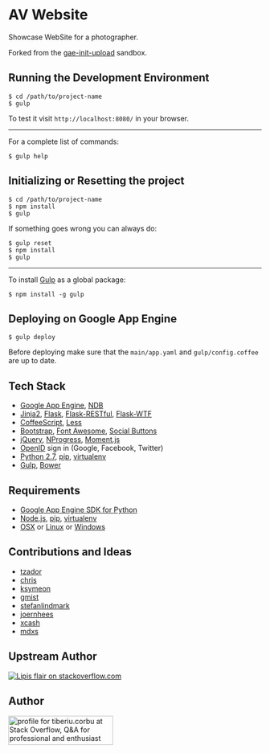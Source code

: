 AV Website
==========

Showcase WebSite for a photographer.

Forked from the [gae-init-upload][] sandbox.

Running the Development Environment
-----------------------------------

    $ cd /path/to/project-name
    $ gulp

To test it visit `http://localhost:8080/` in your browser.

- - - - - - - - - - - - - - - - - - - - - - - - - - - - - - - - - - - - - - - -

For a complete list of commands:

    $ gulp help


Initializing or Resetting the project
------------------------------------

    $ cd /path/to/project-name
    $ npm install
    $ gulp

If something goes wrong you can always do:

    $ gulp reset
    $ npm install
    $ gulp

- - - - - - - - - - - - - - - - - - - - - - - - - - - - - - - - - - - - - - - -

To install [Gulp][] as a global package:

    $ npm install -g gulp

Deploying on Google App Engine
------------------------------

    $ gulp deploy

Before deploying make sure that the `main/app.yaml` and `gulp/config.coffee`
are up to date.

Tech Stack
----------

  - [Google App Engine][], [NDB][]
  - [Jinja2][], [Flask][], [Flask-RESTful][], [Flask-WTF][]
  - [CoffeeScript][], [Less][]
  - [Bootstrap][], [Font Awesome][], [Social Buttons][]
  - [jQuery][], [NProgress][], [Moment.js][]
  - [OpenID][] sign in (Google, Facebook, Twitter)
  - [Python 2.7][], [pip][], [virtualenv][]
  - [Gulp][], [Bower][]

Requirements
------------

  - [Google App Engine SDK for Python][]
  - [Node.js][], [pip][], [virtualenv][]
  - [OSX][] or [Linux][] or [Windows][]

Contributions and Ideas
-----------------------

  - [tzador][]
  - [chris][]
  - [ksymeon][]
  - [gmist][]
  - [stefanlindmark][]
  - [joernhees][]
  - [xcash][]
  - [mdxs][]

Upstream Author
------

[![Lipis flair on stackoverflow.com][lipisflair]][lipis]


Author
------

<a href="http://stackoverflow.com/users/2406376/tiberiu-corbu"><img src="http://stackoverflow.com/users/flair/2406376.png" width="208" height="58" alt="profile for tiberiu.corbu at Stack Overflow, Q&amp;A for professional and enthusiast programmers" title="profile for tiberiu.corbu at Stack Overflow, Q&amp;A for professional and enthusiast programmers"></a>


[bootstrap]: http://getbootstrap.com/
[bower]: http://bower.io/
[chris]: http://stackoverflow.com/users/226394/chris-top
[coffeescript]: http://coffeescript.org/
[docs]: http://docs.gae-init.appspot.com
[feature list]: http://docs.gae-init.appspot.com/features/
[flask-restful]: https://flask-restful.readthedocs.org
[flask-wtf]: https://flask-wtf.readthedocs.org
[flask]: http://flask.pocoo.org/
[font awesome]: http://fortawesome.github.com/Font-Awesome/
[gae-init]: http://gae-init.appspot.com
[gmist]: https://github.com/gmist
[google app engine sdk for python]: https://developers.google.com/appengine/downloads
[google app engine]: https://developers.google.com/appengine/
[gulp]: http://gulpjs.com
[jinja2]: http://jinja.pocoo.org/docs/
[joernhees]: https://github.com/joernhees
[jquery]: http://jquery.com/
[ksymeon]: https://plus.google.com/102598378133436784997
[less]: http://lesscss.org/
[lesscss]: http://lesscss.org/
[linux]: http://www.ubuntu.com
[lipis]: http://stackoverflow.com/users/8418/lipis
[lipisflair]: http://stackexchange.com/users/flair/5282.png
[mdxs]: https://github.com/mdxs
[moment.js]: http://momentjs.com/
[ndb]: https://developers.google.com/appengine/docs/python/ndb/
[node.js]: http://nodejs.org/
[nprogress]: http://ricostacruz.com/nprogress/
[openid]: http://en.wikipedia.org/wiki/OpenID
[osx]: http://www.apple.com/osx/
[pip]: http://www.pip-installer.org/
[python 2.7]: https://developers.google.com/appengine/docs/python/python27/using27
[social buttons]: http://lipis.github.io/bootstrap-social/
[stefanlindmark]: http://www.linkedin.com/in/stefanlindmark
[tutorial]: http://docs.gae-init.appspot.com/tutorial/
[tzador]: http://stackoverflow.com/users/165697/tzador
[virtualenv]: http://www.virtualenv.org/
[windows]: http://windows.microsoft.com/
[xcash]: https://github.com/xcash
[gae-init-upload]: https://github.com/gae-init/gae-init-upload.git
